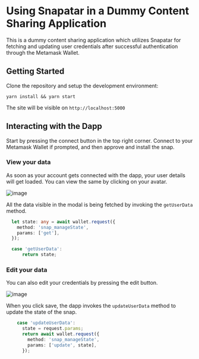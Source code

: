 # Using Snapatar in a Dummy Content Sharing Application 

This is a dummy content sharing application which utilizes Snapatar for fetching and updating user credentials after successful authentication through the Metamask Wallet.

## Getting Started

Clone the repository and setup the development environment:

```shell
yarn install && yarn start
```

The site will be visible on `http://localhost:5000`

## Interacting with the Dapp

Start by pressing the connect button in the top right corner. Connect to your Metamask Wallet if prompted, and then approve and install the snap.

### View your data
As soon as your account gets connected with the dapp, your user details will get loaded. You can view the same by clicking on your avatar.

![image](https://user-images.githubusercontent.com/97452093/217234052-34b626c4-802a-4228-9f99-1a87efe876c1.png)

All the data visible in the modal is being fetched by invoking the `getUserData` method.

```typescript
  let state: any = await wallet.request({
    method: 'snap_manageState',
    params: ['get'],
  });
```
```typescript
  case 'getUserData':
      return state;
```

### Edit your data

You can also edit your credentials by pressing the edit button. 

![image](https://user-images.githubusercontent.com/97452093/217234220-62aa49f3-50f6-4f7d-9436-8297774e987d.png)

When you click save, the dapp invokes the `updateUserData` method to update the state of the snap.

```typescript
    case 'updateUserData':
      state = request.params;
      return await wallet.request({
        method: 'snap_manageState',
        params: ['update', state],
      });
```

